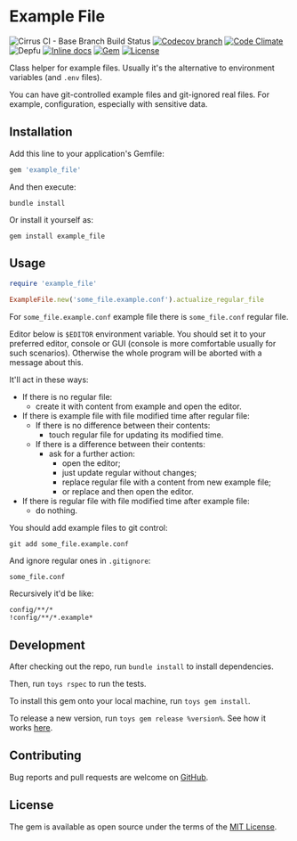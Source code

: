 # Example File

![Cirrus CI - Base Branch Build Status](https://img.shields.io/cirrus/github/AlexWayfer/example_file?style=flat-square)
[![Codecov branch](https://img.shields.io/codecov/c/github/AlexWayfer/example_file/main.svg?style=flat-square)](https://codecov.io/gh/AlexWayfer/example_file)
[![Code Climate](https://img.shields.io/codeclimate/maintainability/AlexWayfer/example_file.svg?style=flat-square)](https://codeclimate.com/github/AlexWayfer/example_file)
![Depfu](https://img.shields.io/depfu/AlexWayfer/example_file?style=flat-square)
[![Inline docs](https://inch-ci.org/github/AlexWayfer/example_file.svg?branch=main)](https://inch-ci.org/github/AlexWayfer/example_file)
[![Gem](https://img.shields.io/gem/v/example_file.svg?style=flat-square)](https://rubygems.org/gems/example_file)
[![License](https://img.shields.io/github/license/AlexWayfer/example_file.svg?style=flat-square)](LICENSE.txt)

Class helper for example files. Usually it's the alternative
to environment variables (and `.env` files).

You can have git-controlled example files and git-ignored real files.
For example, configuration, especially with sensitive data.

## Installation

Add this line to your application's Gemfile:

```ruby
gem 'example_file'
```

And then execute:

```shell
bundle install
```

Or install it yourself as:

```shell
gem install example_file
```

## Usage

```ruby
require 'example_file'

ExampleFile.new('some_file.example.conf').actualize_regular_file
```

For `some_file.example.conf` example file there is `some_file.conf`
regular file.

Editor below is `$EDITOR` environment variable.
You should set it to your preferred editor, console or GUI
(console is more comfortable usually for such scenarios).
Otherwise the whole program will be aborted with a message about this.

It'll act in these ways:

*   If there is no regular file:
    *   create it with content from example and open the editor.
*   If there is example file with file modified time after regular file:
    *   If there is no difference between their contents:
        *   touch regular file for updating its modified time.
    *   If there is a difference between their contents:
        *   ask for a further action:
            *   open the editor;
            *   just update regular without changes;
            *   replace regular file with a content from new example file;
            *   or replace and then open the editor.
*   If there is regular file with file modified time after example file:
    *   do nothing.

You should add example files to git control:

```shell
git add some_file.example.conf
```

And ignore regular ones in `.gitignore`:

```gitignore
some_file.conf
```

Recursively it'd be like:

```gitignore
config/**/*
!config/**/*.example*
```

## Development

After checking out the repo, run `bundle install` to install dependencies.

Then, run `toys rspec` to run the tests.

To install this gem onto your local machine, run `toys gem install`.

To release a new version, run `toys gem release %version%`.
See how it works [here](https://github.com/AlexWayfer/gem_toys#release).

## Contributing

Bug reports and pull requests are welcome on [GitHub](https://github.com/AlexWayfer/example_file).

## License

The gem is available as open source under the terms of the
[MIT License](https://opensource.org/licenses/MIT).
